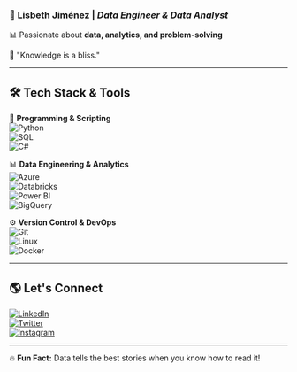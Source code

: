 ### 🚀 **Lisbeth Jiménez** | *Data Engineer & Data Analyst*  
📊 Passionate about **data, analytics, and problem-solving**  

🌟 "Knowledge is a bliss."  

---  

## 🛠 **Tech Stack & Tools**  
🚀 **Programming & Scripting**  
![Python](https://img.shields.io/badge/-Python-3776AB?style=for-the-badge&logo=python&logoColor=white)  
![SQL](https://img.shields.io/badge/-SQL-4479A1?style=for-the-badge&logo=Microsoft-SQL-Server&logoColor=white)  
![C#](https://img.shields.io/badge/-C%23-239120?style=for-the-badge&logo=c-sharp&logoColor=white)  

📊 **Data Engineering & Analytics**  
![Azure](https://img.shields.io/badge/-Microsoft_Azure-0078D4?style=for-the-badge&logo=microsoft-azure&logoColor=white)  
![Databricks](https://img.shields.io/badge/-Databricks-FF3621?style=for-the-badge&logo=databricks&logoColor=white)  
![Power BI](https://img.shields.io/badge/-Power_BI-F2C811?style=for-the-badge&logo=power-bi&logoColor=black)  
![BigQuery](https://img.shields.io/badge/-Google_BigQuery-4285F4?style=for-the-badge&logo=google-cloud&logoColor=white)  

⚙️ **Version Control & DevOps**  
![Git](https://img.shields.io/badge/-Git-F05032?style=for-the-badge&logo=git&logoColor=white)  
![Linux](https://img.shields.io/badge/-Linux-FCC624?style=for-the-badge&logo=linux&logoColor=black)  
![Docker](https://img.shields.io/badge/-Docker-2496ED?style=for-the-badge&logo=docker&logoColor=white)  

---  

## 🌎 **Let's Connect**  
[![LinkedIn](https://img.shields.io/badge/-LinkedIn-0077B5?style=for-the-badge&logo=linkedin&logoColor=white)](https://linkedin.com/in/jimenezlisbeth-)  
[![Twitter](https://img.shields.io/badge/-Twitter-1DA1F2?style=for-the-badge&logo=twitter&logoColor=white)](https://twitter.com/lisbethjimenezx)  
[![Instagram](https://img.shields.io/badge/-Instagram-E4405F?style=for-the-badge&logo=instagram&logoColor=white)](https://instagram.com/lisbethjimenez)  

---  

🔥 **Fun Fact:** Data tells the best stories when you know how to read it!
